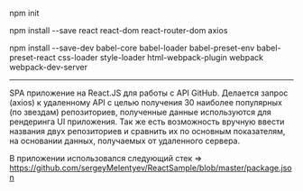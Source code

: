 npm init

npm install --save react react-dom react-router-dom axios

npm install --save-dev babel-core babel-loader babel-preset-env babel-preset-react css-loader style-loader html-webpack-plugin webpack webpack-dev-server

***
SPA приложение на React.JS для работы с API GitHub.
Делается запрос (axios) к удаленному API с целью получения 30 наиболее популярных (по звездам) репозиториев, полученные данные используются для рендеринга UI приложения.
Так же есть возможность вручную ввести названия двух репозиториев и сравнить их по основным показателям, на основании данных, получаемых от удаленного сервера.

В приложении использовался следующий стек => https://github.com/sergeyMelentyev/ReactSample/blob/master/package.json